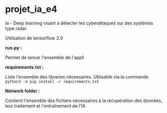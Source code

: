 # projet_ia_e4
Ia - Deep learning visant à détecter les cyberattaques sur des systèmes type radar.

Utilisation de tensorflow 2.0

**run.py :** 

Permet de lancer l'ensemble de l'appli

**requirements.txt :** 

Liste l'ensemble des libraries nécessaires. 
Utilisable via la commande `python3 -m pip install -r requirements.txt̀`

**Network folder :**

Contient l'ensemble des fichiers nécessaires à la récupération des données, leur traitement et l'entraînement de l'IA

